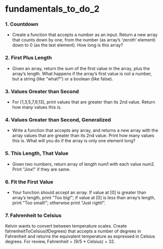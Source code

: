# fundamentals_to_do_2

### 1. Countdown

- Create a function that accepts a number as an input. Return a new array that counts down by one, from the number (as array’s ‘zeroth’ element) down to 0 (as the last element). How long is this array?



### 2. First Plus Length

- Given an array, return the sum of the first value in the array, plus the array’s length. What happens if the array’s first value is not a number, but a string (like "what?") or a boolean (like false).

 

### 3. Values Greater than Second

- For [1,3,5,7,9,13], print values that are greater than its 2nd value. Return how many values this is.



### 4. Values Greater than Second, Generalized

- Write a function that accepts any array, and returns a new array with the array values that are greater than its 2nd value. Print how many values this is. What will you do if the array is only one element long?

 

### 5. This Length, That Value

- Given two numbers, return array of length num1 with each value num2. Print "Jinx!" if they are same.



### 6. Fit the First Value

- Your function should accept an array. If value at [0] is greater than array’s length, print "Too big!"; if value at [0] is less than array’s length, print "Too small!"; otherwise print "Just right!".

 

### 7. Fahrenheit to Celsius

Kelvin wants to convert between temperature scales. Create fahrenheitToCelsius(fDegrees) that accepts a number of degrees in Fahrenheit and returns the equivalent temperature as expressed in Celsius degrees. For review, Fahrenheit = (9/5 * Celsius) + 32.
